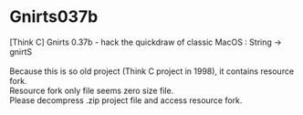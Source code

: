Gnirts037b
==========

[Think C] Gnirts 0.37b - hack the quickdraw of classic MacOS : String -> gnirtS<br/>
<br/>
Because this is so old project (Think C project in 1998), it contains resource fork.<br/>
Resource fork only file seems zero size file.<br/>
Please decompress .zip project file and access resource fork.<br/>
